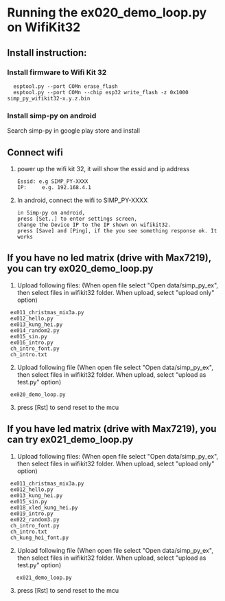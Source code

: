 # Running the ex020_demo_loop.py on WifiKit32

## Install instruction:

### Install firmware to Wifi Kit 32
```
  esptool.py --port COMn erase_flash
  esptool.py --port COMn --chip esp32 write_flash -z 0x1000 simp_py_wifikit32-x.y.z.bin
```
### Install simp-py on android
  Search simp-py in google play store and install
  
## Connect wifi
  1. power up the wifi kit 32, it will show the essid and ip address
     ```
     Essid: e.g SIMP_PY-XXXX 
     IP:     e.g. 192.168.4.1
     ```
  2. In android, connect the wifi to SIMP_PY-XXXX
     ```
     in Simp-py on android,
     press [Set..] to enter settings screen,
     change the Device IP to the IP shown on wifikit32.
     press [Save] and [Ping], if the you see something response ok. It works
     ```
     
## If you have no led matrix (drive with Max7219), you can try ex020_demo_loop.py
  1. Upload following files: (When open file select "Open data/simp_py_ex", then select files in wifikit32 folder. When upload, select "upload only" option)
  ```
   ex011_christmas_mix3a.py 
   ex012_hello.py 
   ex013_kung_hei.py
   ex014_random2.py
   ex015_sin.py
   ex016_intro.py
   ch_intro_font.py   
   ch_intro.txt
  ```
  
  2. Upload following file (When open file select "Open data/simp_py_ex", then select files in wifikit32 folder. When upload, select "upload as test.py" option)
  ```
   ex020_demo_loop.py
  ```
  
  3. press [Rst] to send reset to the mcu

## If you have led matrix (drive with Max7219), you can try ex021_demo_loop.py 
  1. Upload following files: (When open file select "Open data/simp_py_ex", then select files in wifikit32 folder. When upload, select "upload only" option)
  ```
   ex011_christmas_mix3a.py 
   ex012_hello.py 
   ex013_kung_hei.py
   ex015_sin.py
   ex018_xled_kung_hei.py
   ex019_intro.py
   ex022_random3.py
   ch_intro_font.py   
   ch_intro.txt
   ch_kung_hei_font.py
   ```
   
  2. Upload following file (When open file select "Open data/simp_py_ex", then select files in wifikit32 folder. When upload, select "upload as test.py" option)
```
   ex021_demo_loop.py
```
  3. press [Rst] to send reset to the mcu
